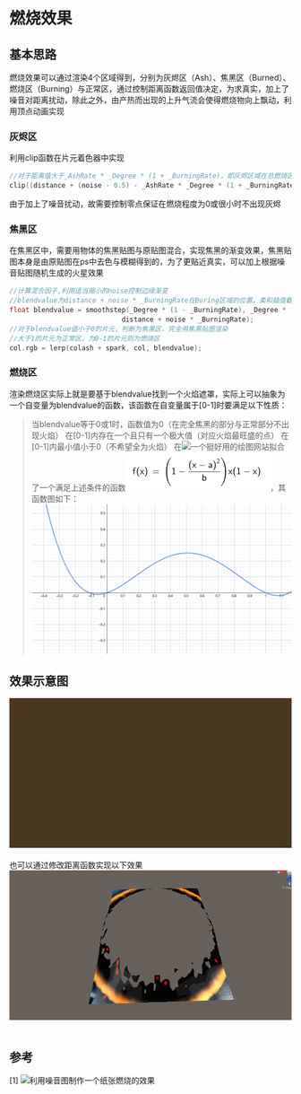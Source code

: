# 燃烧效果
## 基本思路
燃烧效果可以通过渲染4个区域得到，分别为灰烬区（Ash）、焦黑区（Burned）、燃烧区（Burning）与正常区，通过控制距离函数返回值决定，为求真实，加上了噪音对距离扰动，除此之外，由产热而出现的上升气流会使得燃烧物向上飘动，利用顶点动画实现

### 灰烬区
利用clip函数在片元着色器中实现
```c
//对于距离值大于_AshRate * _Degree * (1 + _BurningRate)，即灰烬区域在总燃烧区域中最大允许占比的部分裁剪
clip((distance + (noise - 0.5) - _AshRate * _Degree * (1 + _BurningRate))* _Degree + 0.05);
```
由于加上了噪音扰动，故需要控制零点保证在燃烧程度为0或很小时不出现灰烬

### 焦黑区
在焦黑区中，需要用物体的焦黑贴图与原贴图混合，实现焦黑的渐变效果，焦黑贴图本身是由原贴图在ps中去色与模糊得到的，为了更贴近真实，可以加上根据噪音贴图随机生成的火星效果
```c
//计算混合因子,利用适当缩小的noise控制边缘渐变
//blendvalue为distance + noise * _BurningRate在Buring区域的位置，柔和插值截断到0-1
float blendvalue = smoothstep(_Degree * (1 - _BurningRate), _Degree * (1 + _BurningRate), 
                            distance + noise * _BurningRate);
//对于blendvalue值小于0的片元，判断为焦黑区，完全用焦黑贴图渲染
//大于1的片元为正常区，为0-1的片元则为燃烧区
col.rgb = lerp(colash + spark, col, blendvalue);
```

### 燃烧区
渲染燃烧区实际上就是要基于blendvalue找到一个火焰遮罩，实际上可以抽象为一个自变量为blendvalue的函数，该函数在自变量属于[0-1]时要满足以下性质：
> 当blendvalue等于0或1时，函数值为0（在完全焦黑的部分与正常部分不出现火焰）
> 在[0-1]内存在一个且只有一个极大值（对应火焰最旺盛的点）
> 在[0-1]内最小值小于0（不希望全为火焰）
在![一个挺好用的绘图网站](https://www.geogebra.org/graphing)拟合了一个满足上述条件的函数![](/Burning/Img/Function.png)，其函数图如下：<br>
![](/Burning/Img/FunctionImg.png)


## 效果示意图
![](/Burning/Img/Burning.gif)<br><br>
也可以通过修改距离函数实现以下效果
![](/Burning/Img/CircleBurning.gif)<br><br>

## 参考
[1] ![利用噪音图制作一个纸张燃烧的效果](https://zhuanlan.zhihu.com/p/115635335)